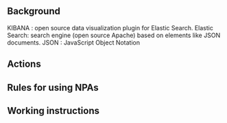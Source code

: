 ## Background
KIBANA : open source data visualization plugin for Elastic Search.
Elastic Search: search engine (open source Apache) based on elements like JSON documents.
JSON : JavaScript Object Notation

## Actions

## Rules for using NPAs

## Working instructions
